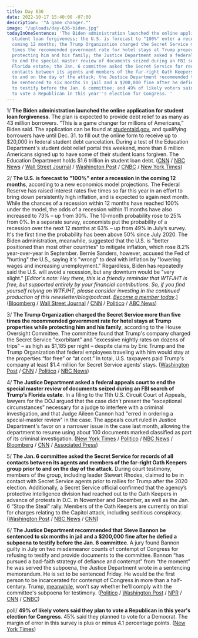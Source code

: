 ```yaml
---
title: Day 636
date: 2022-10-17 15:40:00 -07:00
description: '"A game changer."'
image: "/uploads/day-636-biden.jpg"
todayInOneSentence: 'The Biden administration launched the online application for
  student loan forgiveness; the U.S. is forecast to "100%" enter a recession in the
  coming 12 months; the Trump Organization charged the Secret Service more than five
  times the recommended government rate for hotel stays at Trump properties while
  protecting him and his family; the Justice Department asked a federal appeals court
  to end the special master review of documents seized during an FBI search of Trump’s
  Florida estate; the Jan. 6 committee asked the Secret Service for records of all
  contacts between its agents and members of the far-right Oath Keepers group prior
  to and on the day of the attack; the Justice Department recommended that Steve Bannon
  be sentenced to six months in jail and a $200,000 fine after he defied a subpoena
  to testify before the Jan. 6 committee; and 49% of likely voters said they plan
  to vote a Republican in this year''s election for Congress. '
---
```


1/ **The Biden administration launched the online application for student loan forgiveness**. The plan is expected to provide debt relief to as many as 43 million borrowers. “This is a game changer for millions of Americans,” Biden said. The application can be found at [studentaid.gov](https://studentaid.gov/), and qualifying borrowers have until Dec. 31. to fill out the online form to receive up to $20,000 in federal student debt cancelation. During a test of the Education Department's student debt relief portal this weekend, more than 8 million Americans signed up to have some of their student loans forgiven. The Education Department holds $1.6 trillion in student loan debt. ([CNN](https://www.cnn.com/2022/10/17/politics/biden-student-loan-forgiveness-launch/index.html) / [NBC News](https://www.nbcnews.com/politics/biden-administration-officially-opens-application-student-debt-cancela-rcna52612) / [Wall Street Journal](https://www.wsj.com/articles/biden-administration-launches-application-portal-for-student-loan-forgiveness-11666037285?mod=hp_listb_pos2) / [Washington Post](https://www.washingtonpost.com/politics/2022/10/17/debates-georgia-ohio-utah-biden-hearing-aids/#link-ZJFA5ITPPNHT3GODAK2LVIXCPY) / [CNBC](https://www.cnbc.com/2022/10/17/student-loan-forgiveness-application-officially-launches.html) / [New York Times](https://www.nytimes.com/2022/10/17/business/student-loans-cancel-debt-applications.html))

2/ **The U.S. is forecast to "100%" enter a recession in the coming 12 months**, according to a new economics model projections. The Federal Reserve has raised interest rates five times so far this year in an effort to bring down persistently high inflation, and is expected to again next month. While the chances of a recession within 12 months have reached 100% under the model, the odds of a recession within 11 months have also increased to 73% – up from 30%. The 10-month probability rose to 25% from 0%. In a separate survey, economists put the probability of a recession over the next 12 months at 63% – up from 49% in July’s survey. It's the first time the probability has been above 50% since July 2020. The Biden administration, meanwhile, suggested that the U.S. is "better positioned than most other countries" to mitigate inflation, which rose 8.2% year-over-year in September. Bernie Sanders, however, accused the Fed of "hurting" the U.S., saying it's "wrong" to deal with inflation by "lowering wages and increasing unemployment." Regardless, Biden has repeatedly said the U.S. will avoid a recession, but any downturn would be "very slight." \[*Editor's note: Hey there, this is a friendly reminder that WTFJHT is free, but supported entirely by your financial contributions. So, if you find yourself relying on WTFJHT, please consider investing in the continued production of this newsletter/blog/podcast. [Become a member today](https://whatthefuckjusthappenedtoday.com/membership/)*.\] ([Bloomberg](https://www.bloomberg.com/news/articles/2022-10-17/forecast-for-us-recession-within-year-hits-100-in-blow-to-biden?srnd=premium-canada&sref=MIBMEEoj) / [Wall Street Journal](https://www.wsj.com/articles/economists-now-expect-a-recession-job-losses-by-next-year-11665859869) / [CNN](https://www.cnn.com/2022/10/16/politics/cecilia-rouse-inflation-energy-food-costs/index.html) / [Politico](https://www.politico.com/news/2022/10/16/fed-hurting-economy-bernie-sanders-00061992) / [ABC News](https://abcnews.go.com/Politics/recession-inevitable-buttigieg-touts-supply-chain-focus/story?id=91553539))

3/ **The Trump Organization charged the Secret Service more than five times the recommended government rate for hotel stays at Trump properties while protecting him and his family**, according to the House Oversight Committee. The committee found that Trump's company charged the Secret Service "exorbitant" and "excessive nightly rates on dozens of trips" – as high as $1,185 per night – despite claims by Eric Trump and the Trump Organization that federal employees traveling with him would stay at the properties “for free” or “at cost.” In total, U.S. taxpayers paid Trump's company at least $1.4 million for Secret Service agents’ stays. ([Washington Post](https://www.washingtonpost.com/nation/2022/10/17/trump-secret-service-hotel-rates-records/) / [CNN](https://www.cnn.com/2022/10/17/politics/trump-secret-service-hotel-rates/index.html) / [Politico](https://www.politico.com/news/2022/10/17/trump-organization-excessively-charged-secret-service-for-hotel-stays-house-panel-00062101) / [NBC News](https://www.nbcnews.com/politics/donald-trump/trump-organization-charged-secret-service-much-1185-night-stay-trump-d-rcna52521))

4/ **The Justice Department asked a federal appeals court to end the special master review of documents seized during an FBI search of Trump’s Florida estate**. In a filing to the 11th U.S. Circuit Court of Appeals, lawyers for the DOJ argued that the case didn’t present the “exceptional circumstances” necessary for a judge to interfere with a criminal investigation, and that Judge Aileen Cannon had "erred in ordering a special-master review" in the case. The appeals court ruled in Justice Department's favor on a narrower issue in the case last month, allowing the department to resume using about 100 documents marked classified as part of its criminal investigation. ([New York Times](https://www.nytimes.com/2022/10/14/us/appeal-special-master-trump.html) / [Politico](https://www.politico.com/news/2022/10/14/doj-special-master-documents-cannon-00061953) / [NBC News](https://www.nbcnews.com/politics/justice-department/justice-department-appeals-appointment-special-master-mar-lago-documen-rcna52367) / [Bloomberg](https://www.bloomberg.com/news/articles/2022-10-14/doj-urges-court-to-halt-trump-special-master-in-mar-a-lago-case?sref=MIBMEEoj) / [CNN](https://www.cnn.com/2022/10/14/politics/mar-a-lago-department-of-justice-appeal/) / [Associated Press](https://apnews.com/article/donald-trump-mar-a-lago-government-and-politics-0f3ba9b523fb39bcf6d4325970020c2f))

5/ **The Jan. 6 committee asked the Secret Service for records of all contacts between its agents and members of the far-right Oath Keepers group prior to and on the day of the attack**. During court testimony, members of the group, including leader Stewart Rhodes, claimed to be in contact with Secret Service agents prior to rallies for Trump after the 2020 election. Additionally, a Secret Service official confirmed that the agency’s protective intelligence division had reached out to the Oath Keepers in advance of protests in D.C. in November and December, as well as the Jan. 6 “Stop the Steal” rally. Members of the Oath Keepers are currently on trial for charges relating to the Capitol attack, including seditious conspiracy. ([Washington Post](https://www.washingtonpost.com/dc-md-va/2022/10/12/oath-keepers-secret-service-trial/) / [NBC News](https://www.nbcnews.com/politics/congress/congress-asks-secret-service-account-contacts-oath-keepers-jan-6-2021-rcna52295) / [CNN](https://www.cnn.com/2022/10/15/politics/january-6-secret-service-oath-keepers/index.html))

6/ **The Justice Department recommended that Steve Bannon be sentenced to six months in jail and a $200,000 fine after he defied a subpoena to testify before the Jan. 6 committee**. A jury found Bannon guilty in July on two misdemeanor counts of contempt of Congress for refusing to testify and provide documents to the committee. Bannon “has pursued a bad-faith strategy of defiance and contempt” from “the moment” he was served the subpoena, the Justice Department wrote in a sentencing memorandum. He is set to be sentenced Friday. He would be the first person to be incarcerated for contempt of Congress in more than a half-century. Trump, [meanwhile](https://www.politico.com/news/2022/10/14/trump-testify-letter-jan-6-committee-00061859), won't say whether he’ll comply with the committee's subpoena for testimony. ([Politico](https://www.politico.com/news/2022/10/17/doj-recommends-six-month-jail-term-for-bannon-00062059) / [Washington Post](https://www.washingtonpost.com/dc-md-va/2022/10/17/bannon-jail-contempt-congress-jan6/) / [NPR](https://www.npr.org/2022/10/17/1129468478/steve-bannon-doj-subpoena-jan-6-trial) / [CNN](https://www.cnn.com/2022/10/17/politics/steve-bannon-sentencing/index.html) / [CNBC](https://www.cnbc.com/2022/10/17/steve-bannon-contempt-case-doj-seeks-6-months-in-jail-for-trump-ally.html))

poll/ **49% of likely voters said they plan to vote a Republican in this year's election for Congress**. 45% said they planned to vote for a Democrat. The margin of error in this survey is plus or minus 4.1 percentage points. ([New York Times](https://www.nytimes.com/2022/10/17/us/politics/republicans-economy-nyt-siena-poll.html))